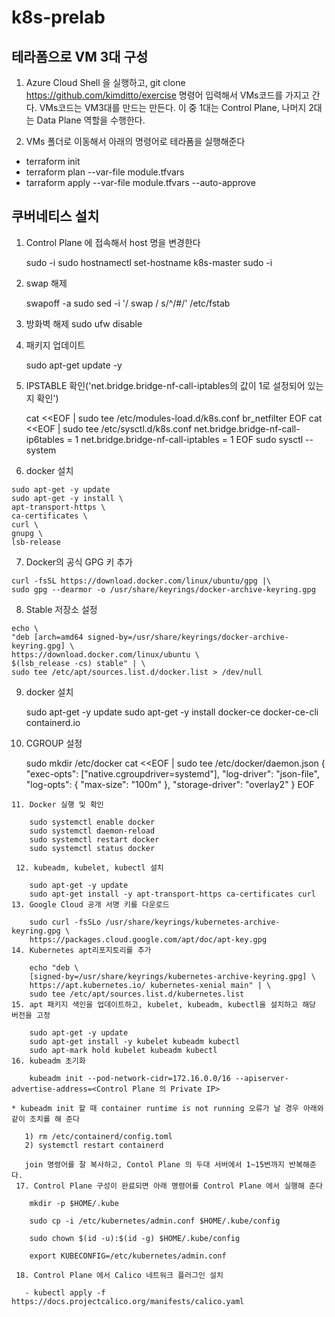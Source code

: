 # k8s-prelab

## 테라폼으로 VM 3대 구성
1. Azure Cloud Shell 을 실행하고, git clone https://github.com/kimditto/exercise 명령어 입력해서 VMs코드를 가지고 간다.
    VMs코드는 VM3대를 만드는 만든다. 이 중 1대는 Control Plane, 나머지 2대는 Data Plane 역할을 수행한다.

2. VMs 폴더로 이동해서 아래의 명령어로 테라폼을 실행해준다
  - terraform init
  - terraform plan --var-file module.tfvars
  - tarraform apply --var-file module.tfvars --auto-approve

## 쿠버네티스 설치
 1. Control Plane 에 접속해서 host 명을 변경한다 
    
    sudo -i
    sudo hostnamectl set-hostname k8s-master
    sudo -i
 2. swap 해제
    
    swapoff -a
    sudo sed -i '/ swap / s/^/#/' /etc/fstab
 3. 방화벽 해제
    sudo ufw disable
 4. 패키지 업데이트

    sudo apt-get update -y
 5. IPSTABLE 확인('net.bridge.bridge-nf-call-iptables의 값이 1로 설정되어 있는지 확인')

    cat <<EOF | sudo tee /etc/modules-load.d/k8s.conf
    br_netfilter
    EOF
    cat <<EOF | sudo tee /etc/sysctl.d/k8s.conf
    net.bridge.bridge-nf-call-ip6tables = 1
    net.bridge.bridge-nf-call-iptables = 1
    EOF
    sudo sysctl --system
  6. docker 설치

    sudo apt-get -y update
    sudo apt-get -y install \
    apt-transport-https \
    ca-certificates \
    curl \
    gnupg \
    lsb-release
  7. Docker의 공식 GPG 키 추가
  
    curl -fsSL https://download.docker.com/linux/ubuntu/gpg |\
    sudo gpg --dearmor -o /usr/share/keyrings/docker-archive-keyring.gpg
  8. Stable 저장소 설정
  
    echo \
    "deb [arch=amd64 signed-by=/usr/share/keyrings/docker-archive-keyring.gpg] \
    https://download.docker.com/linux/ubuntu \
    $(lsb_release -cs) stable" | \
    sudo tee /etc/apt/sources.list.d/docker.list > /dev/null
  9. docker 설치
  
       sudo apt-get -y update
       sudo apt-get -y install docker-ce docker-ce-cli containerd.io
  10. CGROUP 설정

        sudo mkdir /etc/docker
        cat <<EOF | sudo tee /etc/docker/daemon.json
        {
        "exec-opts": ["native.cgroupdriver=systemd"],
        "log-driver": "json-file",
        "log-opts": {
        "max-size": "100m"
        },
        "storage-driver": "overlay2"
        }
        EOF
        
    11. Docker 실행 및 확인
    
        sudo systemctl enable docker
        sudo systemctl daemon-reload
        sudo systemctl restart docker
        sudo systemctl status docker

     12. kubeadm, kubelet, kubectl 설치
    
        sudo apt-get -y update
        sudo apt-get install -y apt-transport-https ca-certificates curl
    13. Google Cloud 공개 서명 키를 다운로드
    
        sudo curl -fsSLo /usr/share/keyrings/kubernetes-archive-keyring.gpg \
        https://packages.cloud.google.com/apt/doc/apt-key.gpg
    14. Kubernetes apt리포지토리를 추가
    
        echo "deb \
        [signed-by=/usr/share/keyrings/kubernetes-archive-keyring.gpg] \
        https://apt.kubernetes.io/ kubernetes-xenial main" | \
        sudo tee /etc/apt/sources.list.d/kubernetes.list
    15. apt 패키지 색인을 업데이트하고, kubelet, kubeadm, kubectl을 설치하고 해당 버전을 고정
    
        sudo apt-get -y update
        sudo apt-get install -y kubelet kubeadm kubectl
        sudo apt-mark hold kubelet kubeadm kubectl
    16. kubeadm 초기화
    
        kubeadm init --pod-network-cidr=172.16.0.0/16 --apiserver-advertise-address=<Control Plane 의 Private IP>
        
    * kubeadm init 할 때 container runtime is not running 오류가 날 경우 아래와 같이 조치를 해 준다
    
       1) rm /etc/containerd/config.toml
       2) systemctl restart containerd
        
       join 명령어를 잘 복사하고, Contol Plane 의 두대 서버에서 1~15번까지 반복해준다.
     17. Control Plane 구성이 완료되면 아래 명령어를 Control Plane 에서 실행해 준다
     
        mkdir -p $HOME/.kube
        
        sudo cp -i /etc/kubernetes/admin.conf $HOME/.kube/config
        
        sudo chown $(id -u):$(id -g) $HOME/.kube/config
        
        export KUBECONFIG=/etc/kubernetes/admin.conf
        
     18. Control Plane 에서 Calico 네트워크 플러그인 설치
     
       - kubectl apply -f https://docs.projectcalico.org/manifests/calico.yaml
       
 
